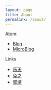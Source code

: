 ```yaml
---
layout: page
title: About
permalink: /about/
---
```


Atom:

* [Blog](https://yanhang.me/feed.xml)
* [MicroBlog](https://yanhang.me/microblog-feed.xml)


Links

* [乐天](https://www.letiantian.me/)
* [兔之](http://fuzhii.com/)
* [郭靖](https://guojing.io/)
